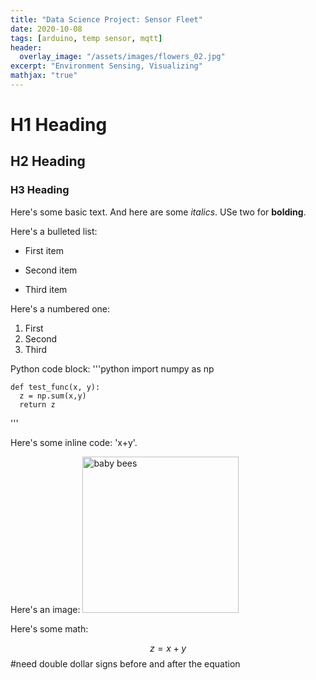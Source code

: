 ```yaml
---
title: "Data Science Project: Sensor Fleet"
date: 2020-10-08
tags: [arduino, temp sensor, mqtt]
header: 
  overlay_image: "/assets/images/flowers_02.jpg"
excerpt: "Environment Sensing, Visualizing"
mathjax: "true"
---
```


# H1 Heading

## H2 Heading 

### H3 Heading

Here's some basic text. And here are some *italics*. USe two for **bolding**. 

Here's a bulleted list: 
* First item
+ Second item
- Third item

Here's a numbered one:
1. First
2. Second
3. Third

Python code block: 
'''python
    import numpy as np
    
    def test_func(x, y):
      z = np.sum(x,y)
      return z
'''

Here's some inline code: 'x+y'.

Here's an image:
<img src="{{ site.url }}{{ site.baseurl }}/assets/images/babybees_01.jpg" alt="baby bees" width="250" height="250">

Here's some math:

$$z=x+y$$  #need double dollar signs before and after the equation

